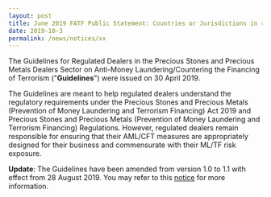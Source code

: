 ```yaml
---
layout: post
title: June 2019 FATF Public Statement: Countries or Jurisdictions in relation to which enhanced customer due diligence is to be performed
date: 2019-10-3
permalink: /news/notices/xx
---
```


The Guidelines for Regulated Dealers in the Precious Stones and Precious Metals Dealers Sector on Anti-Money Laundering/Countering the Financing of Terrorism ("**Guidelines**") were issued on 30 April 2019.

The Guidelines are meant to help regulated dealers understand the regulatory requirements under the Precious Stones and Precious Metals (Prevention of Money Laundering and Terrorism Financing) Act  2019 and Precious Stones and Precious Metals (Prevention of Money Laundering and Terrorism Financing) Regulations. However, regulated dealers remain responsible for ensuring that their AML/CFT measures are appropriately designed for their business and commensurate with their ML/TF risk exposure.

**Update**: The Guidelines have been amended from version 1.0 to 1.1 with effect from 28 August 2019. You may refer to this [notice](/news/notices/guidelines-issued-on-28-august-2019) for more information.
